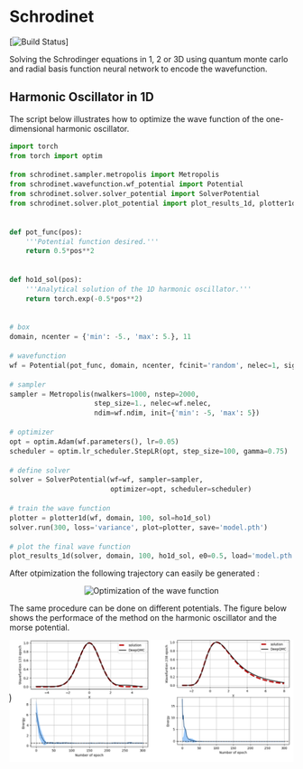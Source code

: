 # Schrodinet

[![Build Status](https://travis-ci.com/NLESC-JCER/Schrodinet.svg?branch=master)]

Solving the Schrodinger equations in 1, 2 or 3D  using quantum monte carlo and radial basis function neural network to encode the wavefunction.

## Harmonic Oscillator in 1D

The script below illustrates how to optimize the wave function of the one-dimensional harmonic oscillator.

```python
import torch
from torch import optim

from schrodinet.sampler.metropolis import Metropolis
from schrodinet.wavefunction.wf_potential import Potential
from schrodinet.solver.solver_potential import SolverPotential
from schrodinet.solver.plot_potential import plot_results_1d, plotter1d


def pot_func(pos):
    '''Potential function desired.'''
    return 0.5*pos**2


def ho1d_sol(pos):
    '''Analytical solution of the 1D harmonic oscillator.'''
    return torch.exp(-0.5*pos**2)


# box
domain, ncenter = {'min': -5., 'max': 5.}, 11

# wavefunction
wf = Potential(pot_func, domain, ncenter, fcinit='random', nelec=1, sigma=0.5)

# sampler
sampler = Metropolis(nwalkers=1000, nstep=2000,
                     step_size=1., nelec=wf.nelec,
                     ndim=wf.ndim, init={'min': -5, 'max': 5})

# optimizer
opt = optim.Adam(wf.parameters(), lr=0.05)
scheduler = optim.lr_scheduler.StepLR(opt, step_size=100, gamma=0.75)

# define solver
solver = SolverPotential(wf=wf, sampler=sampler,
                         optimizer=opt, scheduler=scheduler)

# train the wave function
plotter = plotter1d(wf, domain, 100, sol=ho1d_sol) 
solver.run(300, loss='variance', plot=plotter, save='model.pth')

# plot the final wave function
plot_results_1d(solver, domain, 100, ho1d_sol, e0=0.5, load='model.pth')
```

After otpimization the following trajectory can easily be generated :

<p align="center">
<img src="./pics/ho1d.gif" title="Optimization of the wave function">
</p>

The same procedure can be done on different potentials. The figure below shows the performace of the method on the harmonic oscillator and the morse potential.

<p align="center">
<img src="./pics/rbf1d_summary.png" title="Results of the optimization">
</p>